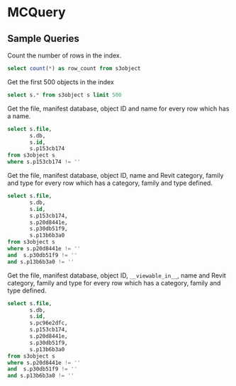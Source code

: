 ﻿# MCQuery

## Sample Queries

Count the number of rows in the index.

```sql
select count(*) as row_count from s3object
```

Get the first 500 objects in the index

```sql
select s.* from s3object s limit 500
```

Get the file, manifest database, object ID and name for every row which has a name.

```sql
select s.file,
       s.db,
       s.id,
       s.p153cb174
from s3object s
where s.p153cb174 != ''
```

Get the file, manifest database, object ID, name and Revit category, family and type for every row which has a category, family and type defined.

```sql
select s.file,
       s.db, 
       s.id,
       s.p153cb174,
       s.p20d8441e,
       s.p30db51f9,
       s.p13b6b3a0
from s3object s
where s.p20d8441e != ''
and  s.p30db51f9 != ''
and s.p13b6b3a0 != ''
```

Get the file, manifest database, object ID, `__viewable_in__`,  name and Revit category, family and type for every row which has a category, family and type defined.

```sql
select s.file,
       s.db,
       s.id,
       s.pc96e2dfc,
       s.p153cb174,
       s.p20d8441e,
       s.p30db51f9,
       s.p13b6b3a0
from s3object s
where s.p20d8441e != ''
and  s.p30db51f9 != ''
and s.p13b6b3a0 != ''
```